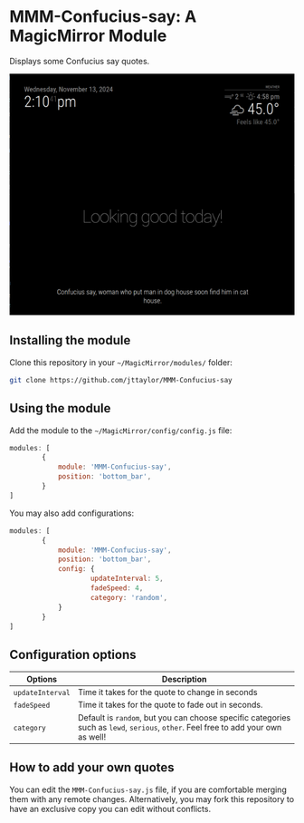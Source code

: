 # MMM-Confucius-say: A MagicMirror Module

Displays some Confucius say quotes. 

![Example](example.png "Example")

## Installing the module

Clone this repository in your `~/MagicMirror/modules/` folder:

```bash
git clone https://github.com/jttaylor/MMM-Confucius-say
```

## Using the module

Add the module to the `~/MagicMirror/config/config.js` file:

```javascript
modules: [
		{
			module: 'MMM-Confucius-say',
			position: 'bottom_bar',
		}
]
```

You may also add configurations:

```javascript
modules: [
		{
			module: 'MMM-Confucius-say',
			position: 'bottom_bar',
			config: {
					updateInterval: 5,
					fadeSpeed: 4,
					category: 'random',
			}
		}
]
```

## Configuration options

<table>
	<thead>
		<tr>
			<th>Options</th>
			<th>Description</th>
		</tr>
	</thead>
	<tbody>
		<tr>
			<td><code>updateInterval</code></td>
			<td>Time it takes for the quote to change in seconds</td>
		</tr>
		<tr>
			<td><code>fadeSpeed</code></td>
			<td>Time it takes for the quote to fade out in seconds.</td>
		</tr>
		<tr>
			<td><code>category</code></td>
			<td>Default is <code>random</code>, but you can choose specific categories such as <code>lewd</code>, <code>serious</code>, <code>other</code>. Feel free to add your own as well! </td>
		</tr>
	</tbody>
</table>

## How to add your own quotes

You can edit the `MMM-Confucius-say.js` file, if you are comfortable merging them with any remote changes.
Alternatively, you may fork this repository to have an exclusive copy you can edit without conflicts.
